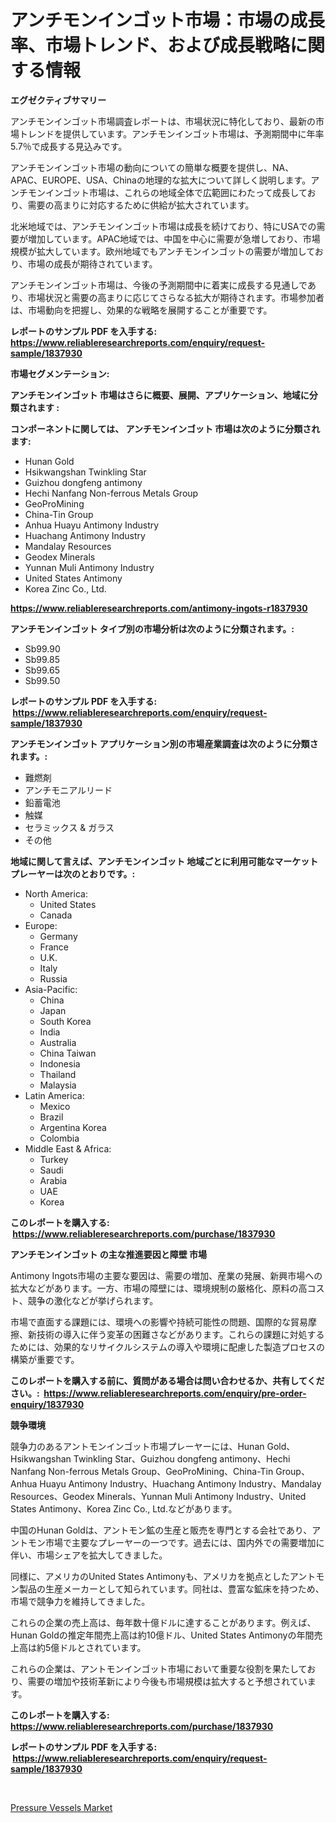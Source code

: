 <p><h1>アンチモンインゴット市場：市場の成長率、市場トレンド、および成長戦略に関する情報</h1></p><p><strong>エグゼクティブサマリー</strong></p>
<p><p>アンチモンインゴット市場調査レポートは、市場状況に特化しており、最新の市場トレンドを提供しています。アンチモンインゴット市場は、予測期間中に年率5.7％で成長する見込みです。</p><p>アンチモンインゴット市場の動向についての簡単な概要を提供し、NA、APAC、EUROPE、USA、Chinaの地理的な拡大について詳しく説明します。アンチモンインゴット市場は、これらの地域全体で広範囲にわたって成長しており、需要の高まりに対応するために供給が拡大されています。</p><p>北米地域では、アンチモンインゴット市場は成長を続けており、特にUSAでの需要が増加しています。APAC地域では、中国を中心に需要が急増しており、市場規模が拡大しています。欧州地域でもアンチモンインゴットの需要が増加しており、市場の成長が期待されています。</p><p>アンチモンインゴット市場は、今後の予測期間中に着実に成長する見通しであり、市場状況と需要の高まりに応じてさらなる拡大が期待されます。市場参加者は、市場動向を把握し、効果的な戦略を展開することが重要です。</p></p>
<p><strong>レポートのサンプル PDF を入手する: <a href="https://www.reliableresearchreports.com/enquiry/request-sample/1837930">https://www.reliableresearchreports.com/enquiry/request-sample/1837930</a></strong></p>
<p><strong>市場セグメンテーション:</strong></p>
<p><strong> アンチモンインゴット 市場はさらに概要、展開、アプリケーション、地域に分類されます :</strong></p>
<p><strong>コンポーネントに関しては、 アンチモンインゴット 市場は次のように分類されます: &nbsp;</strong></p>
<p><ul><li>Hunan Gold</li><li>Hsikwangshan Twinkling Star</li><li>Guizhou dongfeng antimony</li><li>Hechi Nanfang Non-ferrous Metals Group</li><li>GeoProMining</li><li>China-Tin Group</li><li>Anhua Huayu Antimony Industry</li><li>Huachang Antimony Industry</li><li>Mandalay Resources</li><li>Geodex Minerals</li><li>Yunnan Muli Antimony Industry</li><li>United States Antimony</li><li>Korea Zinc Co., Ltd.</li></ul></p>
<p><strong><a href="https://www.reliableresearchreports.com/antimony-ingots-r1837930">https://www.reliableresearchreports.com/antimony-ingots-r1837930</a></strong></p>
<p><strong> アンチモンインゴット タイプ別の市場分析は次のように分類されます。:</strong></p>
<p><ul><li>Sb99.90</li><li>Sb99.85</li><li>Sb99.65</li><li>Sb99.50</li></ul></p>
<p><strong>レポートのサンプル PDF を入手する: &nbsp;<a href="https://www.reliableresearchreports.com/enquiry/request-sample/1837930">https://www.reliableresearchreports.com/enquiry/request-sample/1837930</a></strong></p>
<p><strong> アンチモンインゴット アプリケーション別の市場産業調査は次のように分類されます。:</strong></p>
<p><ul><li>難燃剤</li><li>アンチモニアルリード</li><li>鉛蓄電池</li><li>触媒</li><li>セラミックス & ガラス</li><li>その他</li></ul></p>
<p><strong>地域に関して言えば、アンチモンインゴット 地域ごとに利用可能なマーケットプレーヤーは次のとおりです。:</strong></p>
<p><ul>
    <li>
        North America:
        <ul>
            <li>United States</li>
            <li>Canada</li>
        </ul>
    </li>
    <li>
        Europe:
        <ul>
            <li>Germany</li>
            <li>France</li>
            <li>U.K.</li>
            <li>Italy</li>
            <li>Russia</li>
        </ul>
    </li>
    <li>
        Asia-Pacific:
        <ul>
            <li>China</li>
            <li>Japan</li>
            <li>South Korea</li>
            <li>India</li>
            <li>Australia</li>
            <li>China Taiwan</li>
            <li>Indonesia</li>
            <li>Thailand</li>
            <li>Malaysia</li>
        </ul>
    </li>
    <li>
        Latin America:
        <ul>
            <li>Mexico</li>
            <li>Brazil</li>
            <li>Argentina Korea</li>
            <li>Colombia</li>
        </ul>
    </li>
    <li>
        Middle East & Africa:
        <ul>
            <li>Turkey</li>
            <li>Saudi</li>
            <li>Arabia</li>
            <li>UAE</li>
            <li>Korea</li>
        </ul>
    </li>
    </ul></p>
<p><strong>このレポートを購入する: &nbsp;<a href="https://www.reliableresearchreports.com/purchase/1837930">https://www.reliableresearchreports.com/purchase/1837930</a></strong></p>
<p><strong>アンチモンインゴット の主な推進要因と障壁 市場</strong></p>
<p><p>Antimony Ingots市場の主要な要因は、需要の増加、産業の発展、新興市場への拡大などがあります。一方、市場の障壁には、環境規制の厳格化、原料の高コスト、競争の激化などが挙げられます。</p><p>市場で直面する課題には、環境への影響や持続可能性の問題、国際的な貿易摩擦、新技術の導入に伴う変革の困難さなどがあります。これらの課題に対処するためには、効果的なリサイクルシステムの導入や環境に配慮した製造プロセスの構築が重要です。</p></p>
<p><strong>このレポートを購入する前に、質問がある場合は問い合わせるか、共有してください。:&nbsp; <a href="https://www.reliableresearchreports.com/enquiry/pre-order-enquiry/1837930">https://www.reliableresearchreports.com/enquiry/pre-order-enquiry/1837930</a></strong></p>
<p><strong>競争環境</strong></p>
<p><p>競争力のあるアントモンインゴット市場プレーヤーには、Hunan Gold、Hsikwangshan Twinkling Star、Guizhou dongfeng antimony、Hechi Nanfang Non-ferrous Metals Group、GeoProMining、China-Tin Group、Anhua Huayu Antimony Industry、Huachang Antimony Industry、Mandalay Resources、Geodex Minerals、Yunnan Muli Antimony Industry、United States Antimony、Korea Zinc Co., Ltd.などがあります。</p><p>中国のHunan Goldは、アントモン鉱の生産と販売を専門とする会社であり、アントモン市場で主要なプレーヤーの一つです。過去には、国内外での需要増加に伴い、市場シェアを拡大してきました。</p><p>同様に、アメリカのUnited States Antimonyも、アメリカを拠点としたアントモン製品の生産メーカーとして知られています。同社は、豊富な鉱床を持つため、市場で競争力を維持してきました。</p><p>これらの企業の売上高は、毎年数十億ドルに達することがあります。例えば、Hunan Goldの推定年間売上高は約10億ドル、United States Antimonyの年間売上高は約5億ドルとされています。</p><p>これらの企業は、アントモンインゴット市場において重要な役割を果たしており、需要の増加や技術革新により今後も市場規模は拡大すると予想されています。</p></p>
<p><strong>このレポートを購入する: &nbsp; <a href="https://www.reliableresearchreports.com/purchase/1837930">https://www.reliableresearchreports.com/purchase/1837930</a></strong></p>
<p><strong>レポートのサンプル PDF を入手する: &nbsp;<a href="https://www.reliableresearchreports.com/enquiry/request-sample/1837930">https://www.reliableresearchreports.com/enquiry/request-sample/1837930</a></strong><strong></strong></p>
<p>&nbsp;</p>
<p><p><a href="https://github.com/Chiragrp22/Market-Research-Report-List-4/blob/main/pressure-vessels-market.md">Pressure Vessels Market</a></p></p>